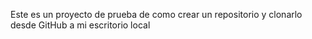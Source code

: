 Este es un proyecto de prueba de como crear un repositorio y clonarlo desde GitHub a mi escritorio local 
